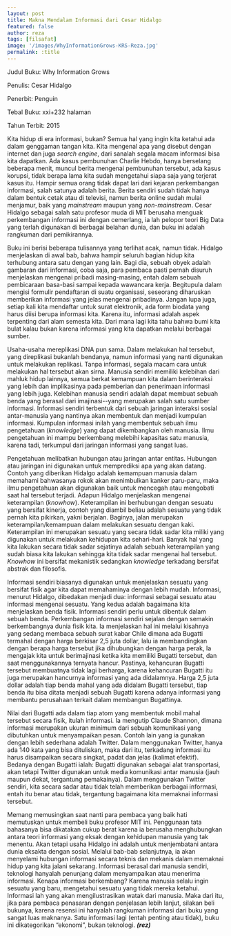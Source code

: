```yaml
---
layout: post
title: Makna Mendalam Informasi dari Cesar Hidalgo
featured: false
author: reza
tags: [filsafat]
image: '/images/WhyInformationGrows-KRS-Reza.jpg'
permalink: :title
---
```


Judul Buku: Why Information Grows

Penulis: Cesar Hidalgo

Penerbit: Penguin

Tebal Buku: xxi+232 halaman

Tahun Terbit: 2015

Kita hidup di era informasi, bukan? Semua hal yang ingin kita ketahui ada dalam genggaman tangan kita. Kita mengenal apa yang disebut dengan internet dan juga _search engine_, dari sanalah segala macam informasi bisa kita dapatkan. Ada kasus pembunuhan Charlie Hebdo, hanya berselang beberapa menit, muncul berita mengenai pembunuhan tersebut, ada kasus korupsi, tidak berapa lama kita sudah mengetahui siapa saja yang terjerat kasus itu. Hampir semua orang tidak dapat lari dari kejaran perkembangan informasi, salah satunya adalah berita. Berita sendiri sudah tidak hanya dalam bentuk cetak atau di televisi, namun berita online sudah mulai menjamur, baik yang _mainstream_ maupun yang _non-mainstream_. Cesar Hidalgo sebagai salah satu profesor muda di MIT berusaha menguak perkembangan informasi ini dengan cemerlang, ia lah pelopor teori Big Data yang terlah digunakan di berbagai belahan dunia, dan buku ini adalah rangkuman dari pemikirannya.

Buku ini berisi beberapa tulisannya yang terlihat acak, namun tidak. Hidalgo menjelaskan di awal bab, bahwa hampir seluruh bagian hidup kita terhubung antara satu dengan yang lain. Bagi dia, sebuah obyek adalah gambaran dari informasi, coba saja, para pembaca pasti pernah disuruh menjelaskan mengenai pribadi masing-masing, entah dalam sebuah pembicaraan basa-basi sampai kepada wawancara kerja. Begitupula dalam mengisi formulir pendaftaran di suatu organisasi, seseorang diharuskan memberikan informasi yang jelas mengenai pribadinya. Jangan lupa juga, setiap kali kita mendaftar untuk surat elektronik, ada form biodata yang harus diisi berupa informasi kita. Karena itu, informasi adalah aspek terpenting dari alam semesta kita. Dari mana lagi kita tahu bahwa bumi kita bulat kalau bukan karena informasi yang kita dapatkan melalui berbagai sumber.

Usaha-usaha mereplikasi DNA pun sama. Dalam melakukan hal tersebut, yang direplikasi bukanlah bendanya, namun informasi yang nanti digunakan untuk melakukan replikasi. Tanpa informasi, segala macam cara untuk melakukan hal tersebut akan sirna. Manusia sendiri memiliki kelebihan dari mahluk hidup lainnya, semua berkat kemampuan kita dalam berinteraksi yang lebih dan implikasinya pada pemberian dan penerimaan informasi yang lebih juga. Kelebihan manusia sendiri adalah dapat membuat sebuah benda yang berasal dari imajinasi--yang merupakan salah satu sumber informasi. Informasi sendiri terbentuk dari sebuah jaringan interaksi sosial antar-manusia yang nantinya akan membentuk dan menjadi kumpulan informasi. Kumpulan informasi inilah yang membentuk sebuah ilmu pengetahuan (_knowledge_) yang dapat dikembangkan oleh manusia. Ilmu pengetahuan ini mampu berkembang melebihi kapasitas satu manusia, karena tadi, terkumpul dari jaringan informasi yang sangat luas.

Pengetahuan melibatkan hubungan atau jaringan antar entitas. Hubungan atau jaringan ini digunakan untuk memprediksi apa yang akan datang. Contoh yang diberikan Hidalgo adalah kemampuan manusia dalam memahami bahwasanya rokok akan menimbulkan kanker paru-paru, maka ilmu pengetahuan akan digunakan baik untuk mencegah atau mengobati saat hal tersebut terjadi. Adapun Hidalgo menjelaskan mengenai keterampilan (_knowhow_). Keterampilan ini berhubungan dengan sesuatu yang bersifat kinerja, contoh yang diambil beliau adalah sesuatu yang tidak pernah kita pikirkan, yakni berjalan. Baginya, jalan merupakan keterampilan/kemampuan dalam melakukan sesuatu dengan kaki. Keterampilan ini merupakan sesuatu yang secara tidak sadar kita miliki yang digunakan untuk melakukan kehidupan kita sehari-hari. Banyak hal yang kita lakukan secara tidak sadar sejatinya adalah sebuah keterampilan yang sudah biasa kita lakukan sehingga kita tidak sadar mengenai hal tersebut. _Knowhow_ ini bersifat mekanistik sedangkan _knowledge_ terkadang bersifat abstrak dan filosofis.

Informasi sendiri biasanya digunakan untuk menjelaskan sesuatu yang bersifat fisik agar kita dapat memahaminya dengan lebih mudah. Informasi, menurut Hidalgo, dibedakan menjadi dua: informasi sebagai sesuatu atau informasi mengenai sesuatu. Yang kedua adalah bagaimana kita menjelaskan benda fisik. Informasi sendiri perlu untuk dibentuk dalam sebuah benda. Perkembangan informasi sendiri sejalan dengan semakin berkembangnya dunia fisik kita. Ia menjelaskan hal ini melalui kisahnya yang sedang membaca sebuah surat kabar Chile dimana ada Bugatti termahal dengan harga berkisar 2,5 juta dollar, lalu ia membandingkan dengan berapa harga tersebut jika dihubungkan dengan harga perak, Ia mengajak kita untuk berimajinasi ketika kita memiliki Bugatti tersebut, dan saat menggunakannya ternyata hancur. Pastinya, kehancuran Bugatti tersebut membuatnya tidak lagi berharga, karena kehancuran Bugatti itu juga merupakan hancurnya informasi yang ada didalamnya. Harga 2,5 juta dollar adalah tiap benda mahal yang ada didalam Bugatti tersebut, tiap benda itu bisa ditata menjadi sebuah Bugatti karena adanya informasi yang membantu perusahaan terkait dalam membangun Bugattinya.

Nilai dari Bugatti ada dalam tiap atom yang membentuk mobil mahal tersebut secara fisik, itulah informasi. Ia mengutip Claude Shannon, dimana informasi merupakan ukuran minimum dari sebuah komunikasi yang dibutuhkan untuk menyampaikan pesan. Contoh lain yang ia gunakan dengan lebih sederhana adalah Twitter. Dalam menggunakan Twitter, hanya ada 140 kata yang bisa dituliskan, maka dari itu, terkadang informasi itu harus disampaikan secara singkat, padat dan jelas (kalimat efektif). Bedanya dengan Bugatti ialah: Bugatti digunakan sebagai alat transportasi, akan tetapi Twitter digunakan untuk media komunikasi antar manusia (jauh maupun dekat, tergantung pemakainya). Dalam menggunakan Twitter sendiri, kita secara sadar atau tidak telah memberikan berbagai informasi, entah itu benar atau tidak, tergantung bagaimana kita memaknai informasi tersebut.

Memang memusingkan saat nanti para pembaca yang baik hati memutuskan untuk membeli buku profesor MIT ini. Penggunaan tata bahasanya bisa dikatakan cukup berat karena ia berusaha menghubungkan antara teori informasi yang eksak dengan kehidupan manusia yang tak menentu. Akan tetapi usaha Hidalgo ini adalah untuk menjembatani antara dunia eksakta dengan sosial. Melalui bab-bab selanjutnya, ia akan menyelami hubungan informasi secara teknis dan mekanis dalam memaknai hidup yang kita jalani sekarang. Informasi berasal dari manusia sendiri, teknologi hanyalah penunjang dalam menyampaikan atau menerima informasi. Kenapa informasi berkembang? Karena manusia selalu ingin sesuatu yang baru, mengetahui sesuatu yang tidak mereka ketahui. Informasi lah yang akan mengilustrasikan watak dari manusia. Maka dari itu, jika para pembaca penasaran dengan penjelasan lebih lanjut, silakan beli bukunya, karena resensi ini hanyalah rangkuman informasi dari buku yang sangat luas maknanya. Satu informasi lagi (entah penting atau tidak), buku ini dikategorikan “ekonomi”, bukan teknologi. **_(rez)_**
